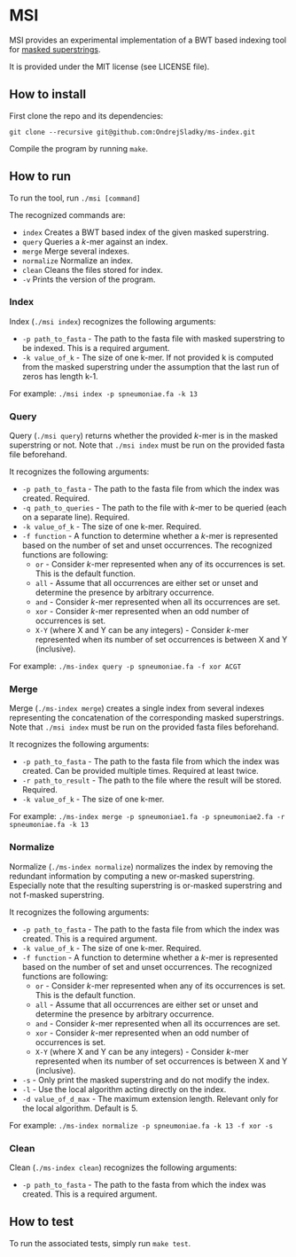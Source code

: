 # MSI

MSI provides an experimental implementation of a BWT based indexing tool for
[masked superstrings](https://doi.org/10.1101/2023.02.01.526717).

It is provided under the MIT license (see LICENSE file).

## How to install

First clone the repo and its dependencies:

```
git clone --recursive git@github.com:OndrejSladky/ms-index.git
```

Compile the program by running `make`.

## How to run

To run the tool, run `./msi [command]`

The recognized commands are:

- `index` Creates a BWT based index of the given masked superstring.
- `query` Queries a $k$-mer against an index.
- `merge` Merge several indexes.
- `normalize` Normalize an index.
- `clean` Cleans the files stored for index.
- `-v`    Prints the version of the program.

### Index

Index (`./msi index`) recognizes the following arguments:

- `-p path_to_fasta` - The path to the fasta file with masked superstring to be indexed. This is a required argument.
- `-k value_of_k`    - The size of one k-mer. If not provided k is computed from the masked superstring under the assumption that the last run of zeros has length k-1.

For example: `./msi index -p spneumoniae.fa -k 13` 

### Query

Query (`./msi query`) returns whether the provided $k$-mer is in the masked superstring or not.
Note that `./msi index` must be run on the provided fasta file beforehand.

It recognizes the following arguments:

- `-p path_to_fasta` - The path to the fasta file from which the index was created. Required.
- `-q path_to_queries` - The path to the file with $k$-mer to be queried (each on a separate line). Required.
- `-k value_of_k`    - The size of one k-mer. Required.
- `-f function`      - A function to determine whether a $k$-mer
is represented based on the number of set and unset occurrences.
The recognized functions are following:
  - `or`  - Consider $k$-mer represented when any of its occurrences is set. This is the default function.
  - `all` - Assume that all occurrences are either set or unset and determine the presence by arbitrary occurrence.
  - `and` - Consider $k$-mer represented when all its occurrences are set.
  - `xor` - Consider $k$-mer represented when an odd number of occurrences is set.
  - `X-Y` (where X and Y can be any integers) - Consider $k$-mer represented when its number of set occurrences is between X and Y (inclusive).

For example: `./ms-index query -p spneumoniae.fa -f xor ACGT`

### Merge

Merge (`./ms-index merge`) creates a single index from several indexes representing the concatenation of the
corresponding masked superstrings.
Note that `./msi index` must be run on the provided fasta files beforehand.

It recognizes the following arguments:

- `-p path_to_fasta` - The path to the fasta file from which the index was created. Can be provided multiple times. Required at least twice.
- `-r path_to_result` - The path to the file where the result will be stored. Required.
- `-k value_of_k`    - The size of one k-mer.

For example: `./ms-index merge -p spneumoniae1.fa -p spneumoniae2.fa -r spneumoniae.fa -k 13`

### Normalize

Normalize (`./ms-index normalize`) normalizes the index by removing the redundant information by computing a new or-masked superstring.
Especially note that the resulting superstring is or-masked superstring and not f-masked superstring.

It recognizes the following arguments:

- `-p path_to_fasta` - The path to the fasta file from which the index was created. This is a required argument.
- `-k value_of_k`    - The size of one k-mer. Required.
- `-f function`      - A function to determine whether a $k$-mer is represented based on the number of set and unset occurrences.
  The recognized functions are following:
  - `or`  - Consider $k$-mer represented when any of its occurrences is set. This is the default function.
  - `all` - Assume that all occurrences are either set or unset and determine the presence by arbitrary occurrence.
  - `and` - Consider $k$-mer represented when all its occurrences are set.
  - `xor` - Consider $k$-mer represented when an odd number of occurrences is set.
  - `X-Y` (where X and Y can be any integers) - Consider $k$-mer represented when its number of set occurrences is between X and Y (inclusive).
- `-s`                - Only print the masked superstring and do not modify the index.
- `-l`                - Use the local algorithm acting directly on the index.
- `-d value_of_d_max` - The maximum extension length. Relevant only for the local algorithm. Default is 5.

For example: `./ms-index normalize -p spneumoniae.fa -k 13 -f xor -s`

### Clean

Clean (`./ms-index clean`) recognizes the following arguments:

- `-p path_to_fasta` - The path to the fasta from which the index was created. This is a required argument.


## How to test

To run the associated tests, simply run `make test`.


